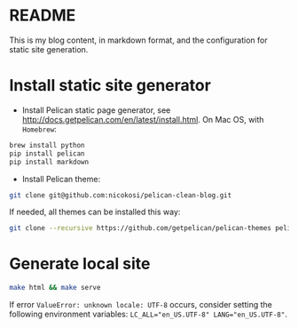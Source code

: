 # README

This is my blog content, in markdown format, and the configuration for static
site generation.


# Install static site generator

- Install Pelican static page generator, see http://docs.getpelican.com/en/latest/install.html.
On Mac OS, with `Homebrew`:
```sh
brew install python
pip install pelican
pip install markdown
```
- Install Pelican theme:
```sh
git clone git@github.com:nicokosi/pelican-clean-blog.git
```
If needed, all themes can be installed this way:
```sh
git clone --recursive https://github.com/getpelican/pelican-themes pelican-themes

```

# Generate local site

```bash
make html && make serve
```

If error `ValueError: unknown locale: UTF-8` occurs, consider setting the
following environment variables: `LC_ALL="en_US.UTF-8" LANG="en_US.UTF-8"`.
